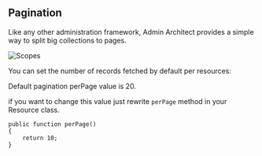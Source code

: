 ## Pagination

Like any other administration framework, Admin Architect provides a simple way to split big collections to pages.

![Scopes](http://docs.adminarchitect.com/docs/images/index/pagination.jpg)

You can set the number of records fetched by default per resources:

Default pagination perPage value is 20.

if you want to change this value just rewrite `perPage` method in your Resource class.

```
public function perPage()
{
	return 10;
}
```
